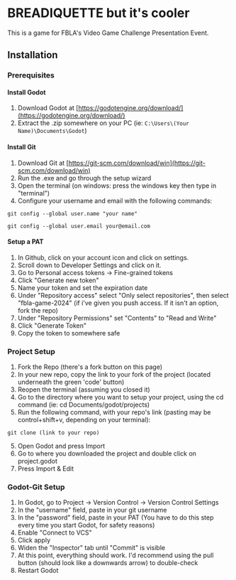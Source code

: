 # BREADIQUETTE but it's cooler
This is a game for FBLA's Video Game Challenge Presentation Event.
## Installation
### Prerequisites
#### Install Godot
1. Download Godot at [https://godotengine.org/download/](https://godotengine.org/download/)
2. Extract the .zip somewhere on your PC (ie: `C:\Users\(Your Name)\Documents\Godot`)
#### Install Git
1. Download Git at [https://git-scm.com/download/win](https://git-scm.com/download/win)
2. Run the .exe and go through the setup wizard
3. Open the terminal (on windows: press the windows key then type in "terminal")
4. Configure your username and email with the following commands:
```shell
git config --global user.name "your name"
```
```shell
git config --global user.email your@email.com
```
#### Setup a PAT
1. In Github, click on your account icon and click on settings.
2. Scroll down to Developer Settings and click on it.
3. Go to Personal access tokens -> Fine-grained tokens
4. Click "Generate new token"
5. Name your token and set the expiration date
6. Under "Repository access" select "Only select repositories", then select "fbla-game-2024" (if i've given you push access. If it isn't an option, fork the repo)
7. Under "Repository Permissions" set "Contents" to "Read and Write"
8. Click "Generate Token"
9. Copy the token to somewhere safe
### Project Setup
1. Fork the Repo (there's a fork button on this page)
2. In your new repo, copy the link to your fork of the project (located underneath the green 'code' button)
3. Reopen the terminal (assuming you closed it)
4. Go to the directory where you want to setup your project, using the cd command (ie: cd Documents/godot/projects)
5. Run the following command, with your repo's link (pasting may be control+shift+v, depending on your terminal):
```shell
git clone (link to your repo)
```
5. Open Godot and press Import
6. Go to where you downloaded the project and double click on project.godot
7. Press Import & Edit
### Godot-Git Setup
1. In Godot, go to Project -> Version Control -> Version Control Settings
2. In the "username" field, paste in your git username
3. In the "password" field, paste in your PAT (You have to do this step every time you start Godot, for safety reasons)
4. Enable "Connect to VCS"
5. Click apply
6. Widen the "Inspector" tab until "Commit" is visible
7. At this point, everything should work. I'd recommend using the pull button (should look like a downwards arrow) to double-check
8. Restart Godot

